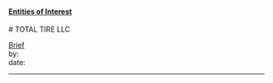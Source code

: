 #### [Entities of Interest](/list.html)
<link rel="stylesheet" type="text/css" href="../../assets/style.css">
# TOTAL TIRE LLC

[comment]: <> (Add/Remove information below as you want)
[comment]: <> (Markdown cheatsheet: https://github.com/adam-p/markdown-here/wiki/Markdown-Cheatsheet)
[Brief](Brief.md)  
by:  
date:  

---
[comment]: <> (Add your content here)
